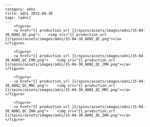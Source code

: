     ---
    category: adni
    title: adni 2015-04-30
    tags: [adni]
    ---
        <figure>
        <a href="{{ production_url }}/spins/assets/images/adni/15-04-30_ADNI_QC.png">    <img src="{{ production_url }}/spins/assets/images/adni/15-04-30_ADNI_QC.png"></a>
    </figure>

        <figure>
        <a href="{{ production_url }}/spins/assets/images/adni/15-04-30_ADNI_QC_CMH.png">    <img src="{{ production_url }}/spins/assets/images/adni/15-04-30_ADNI_QC_CMH.png"></a>
    </figure>

        <figure>
        <a href="{{ production_url }}/spins/assets/images/adni/15-04-30_ADNI_QC_MRC.png">    <img src="{{ production_url }}/spins/assets/images/adni/15-04-30_ADNI_QC_MRC.png"></a>
    </figure>

        <figure>
        <a href="{{ production_url }}/spins/assets/images/adni/15-04-30_ADNI_QC_ZHH.png">    <img src="{{ production_url }}/spins/assets/images/adni/15-04-30_ADNI_QC_ZHH.png"></a>
    </figure>

    